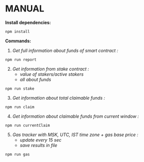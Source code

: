 # MANUAL

**Install dependencies:**
```
npm install
```
**Commands:**

1) *Get full information about funds of smart contract :*
```
npm run report
```
2) *Get information from stake contract :*
   * *value of stakers/active stakers*
   * *all about funds*
```
npm run stake
```
3) *Get information about total claimable funds :*
```
npm run claim
```
4) *Get information about claimable funds from current window :*
```
npm run currentClaim
```
5) *Gas tracker with MSK, UTC, IST time zone + gas base price :*
    * *update every 15 sec*
    * *save results in file*
```
npm run gas
```
